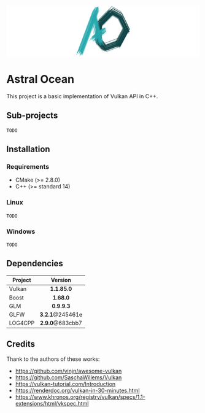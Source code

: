 ![Project logo](https://raw.githubusercontent.com/Thurstag/astral-ocean/res/images/logo/logo(banner).png)

# Astral Ocean
This project is a basic implementation of Vulkan API in C++.

## Sub-projects

```
TODO
```

## Installation

### Requirements

* CMake (>= 2.8.0)
* C++ (>= standard 14)

### Linux

```
TODO
```

### Windows

```
TODO
```

## Dependencies

| Project       | Version           |
| ------------- |:-----------------:|
| Vulkan        | **1.1.85.0**      |
| Boost         | **1.68.0**        |
| GLM           | **0.9.9.3**       |
| GLFW          | **3.2.1**@245461e |
| LOG4CPP       | **2.9.0**@683cbb7 |

## Credits

Thank to the authors of these works:

* https://github.com/vinjn/awesome-vulkan
* https://github.com/SaschaWillems/Vulkan
* https://vulkan-tutorial.com/Introduction
* https://renderdoc.org/vulkan-in-30-minutes.html
* https://www.khronos.org/registry/vulkan/specs/1.1-extensions/html/vkspec.html

